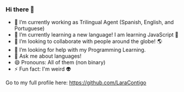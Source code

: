 ### Hi there 👋

- 🔭 I’m currently working as Trilingual Agent (Spanish, English, and Portuguese)
- 🌱 I’m currently learning a new language! I am learning JavaScript 🤩
- 👯 I’m looking to collaborate with people around the globe! 🌎
- 🤔 I’m looking for help with my Programming Learning.
- 💬 Ask me about languages!
- 😄 Pronouns: All of them (non binary)
- ⚡ Fun fact: I'm weird 👽

Go to my full profile here: https://github.com/LaraContigo
